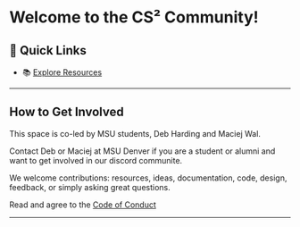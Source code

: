 # Welcome to the CS² Community!


## 🔗 Quick Links

- 📚 [Explore Resources](https://github.com/CS-2-Community-HUB/resources)


---

## How to Get Involved

This space is co-led by MSU students, Deb Harding and Maciej Wal.

Contact Deb or Maciej at MSU Denver if you are a student or alumni and want to get involved in our discord communite.

We welcome contributions: resources, ideas, documentation, code, design, feedback, or simply asking great questions.

Read and agree to the [Code of Conduct](CODE_OF_CONDUCT.md)


---


